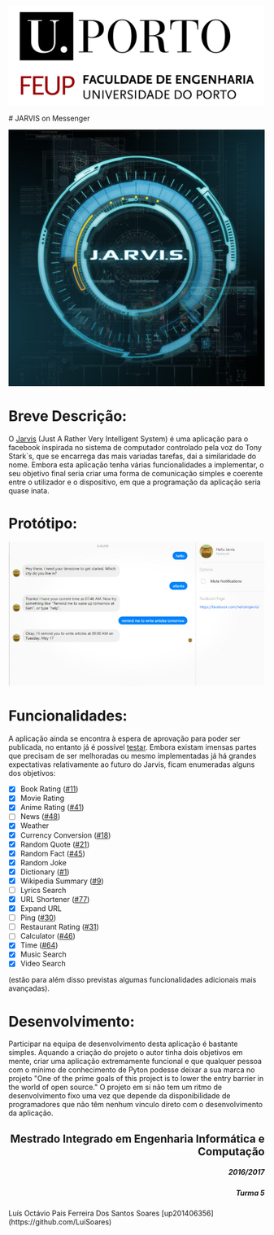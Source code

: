 <p align="right">
  <img src="https://github.com/LuiSoares/JARVIS-on-Messenger/blob/master/Esof-Docs/imagens/Logo%20novo%20FEUPbranco.jpg" alt="FEUP logo">
</p>
# JARVIS on Messenger
<p align = "right">
<img src="https://github.com/LuiSoares/JARVIS-on-Messenger/blob/master/Esof-Docs/imagens/J.A.R.V.I.S..jpg">
</p>

<h1 align = "left"> Breve Descrição: </h1>

O [Jarvis]("http://marvel-movies.wikia.com/wiki/J.A.R.V.I.S.") (Just A Rather Very Intelligent System) é uma aplicação para o facebook inspirada no sistema de computador controlado pela voz do Tony Stark´s, que se encarrega das mais variadas tarefas, dai a similaridade do nome.
Embora esta aplicação tenha várias funcionalidades a implementar, o seu objetivo final seria criar uma forma de comunicação simples e coerente entre o utilizador e o dispositivo, em que a programação da aplicação seria quase inata.

<h1 align = "left">Protótipo:</h1>

<p align="right">
  <img src="https://github.com/LuiSoares/JARVIS-on-Messenger/blob/master/Esof-Docs/imagens/f9wfb5waunvt9njxzv1o.jpg" alt="Demo">
</p>

<h1 align = "left"> Funcionalidades: </h1>

A aplicação ainda se encontra à espera de aprovação para poder ser publicada, no entanto já é possível [testar](https://www.facebook.com/J.A.R.V.I.S.on.Messenger/posts/551338921704902).
Embora existam imensas partes que precisam de ser melhoradas ou mesmo implementadas já há grandes expectativas relativamente ao futuro do Jarvis, ficam enumeradas alguns dos objetivos:

- [x] Book Rating ([#11](https://github.com/swapagarwal/JARVIS-on-Messenger/pull/11))
- [x] Movie Rating
- [x] Anime Rating ([#41](https://github.com/swapagarwal/JARVIS-on-Messenger/pull/41))
- [ ] News ([#48](https://github.com/swapagarwal/JARVIS-on-Messenger/pull/48))
- [x] Weather
- [x] Currency Conversion ([#18](https://github.com/swapagarwal/JARVIS-on-Messenger/pull/18))
- [x] Random Quote ([#21](https://github.com/swapagarwal/JARVIS-on-Messenger/pull/21))
- [x] Random Fact ([#45](https://github.com/swapagarwal/JARVIS-on-Messenger/pull/45))
- [x] Random Joke
- [x] Dictionary ([#1](https://github.com/swapagarwal/JARVIS-on-Messenger/pull/1))
- [x] Wikipedia Summary ([#9](https://github.com/swapagarwal/JARVIS-on-Messenger/pull/9))
- [ ] Lyrics Search
- [x] URL Shortener ([#77](https://github.com/swapagarwal/JARVIS-on-Messenger/pull/77))
- [x] Expand URL
- [ ] Ping ([#30](https://github.com/swapagarwal/JARVIS-on-Messenger/pull/30))
- [ ] Restaurant Rating ([#31](https://github.com/swapagarwal/JARVIS-on-Messenger/issues/31))
- [ ] Calculator ([#46](https://github.com/swapagarwal/JARVIS-on-Messenger/issues/46))
- [x] Time ([#64](https://github.com/swapagarwal/JARVIS-on-Messenger/pull/64))
- [x] Music Search
- [x] Video Search

(estão para além disso previstas algumas funcionalidades adicionais mais avançadas).

<h1 align = "left"> Desenvolvimento: </h1>

Participar na equipa de desenvolvimento desta aplicação é bastante simples. Aquando a criação do projeto o autor tinha dois objetivos em mente, criar uma aplicação extremamente funcional e que qualquer pessoa com o mínimo de conhecimento de Pyton podesse deixar a sua marca no projeto "One of the prime goals of this project is to lower the entry barrier in the world of open source."
O projeto em si não tem um ritmo de desenvolvimento fixo uma vez que depende da disponibilidade de programadores que não têm nenhum vinculo direto com o desenvolvimento da aplicação. 


<h2 align = "right"> Mestrado Integrado em Engenharia Informática e Computação </h2>
<h5 align="right"> 2016/2017</h5>
<h5 align="right">Turma 5</h5>
 Luís Octávio Pais Ferreira Dos Santos Soares [up201406356] (https://github.com/LuiSoares)
